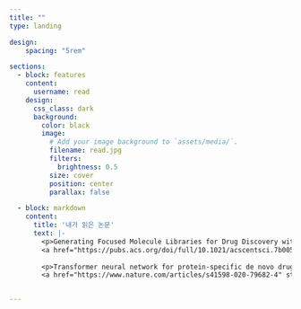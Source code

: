 ```yaml
---
title: ""
type: landing

design:
    spacing: "5rem"

sections:
  - block: features
    content:
      username: read
    design:
      css_class: dark
      background: 
        color: black
        image:
          # Add your image background to `assets/media/`.
          filename: read.jpg
          filters:
            brightness: 0.5
          size: cover
          position: center
          parallax: false

  - block: markdown
    content:
      title: '내가 읽은 논문'
      text: |-
        <p>Generating Focused Molecule Libraries for Drug Discovery with Recurrent Neural Networks</p>
        <a href="https://pubs.acs.org/doi/full/10.1021/acscentsci.7b00512" style="font-size: 13px;">[사이트로이동](https://pubs.acs.org/doi/full/10.1021/acscentsci.7b00512)</a>
        
        <p>Transformer neural network for protein-specific de novo drug generation as a machine translation problem</p>
        <a href="https://www.nature.com/articles/s41598-020-79682-4" style="font-size: 13px;">[사이트로 이동](https://www.nature.com/articles/s41598-020-79682-4)</a>


---
```


